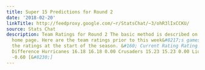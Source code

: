 ```yaml
---
title: Super 15 Predictions for Round 2
date: '2018-02-20'
linkTitle: http://feedproxy.google.com/~r/StatsChat/~3/ohR3lIxCCKU/
source: Stats Chat
description: Team Ratings for Round 2 The basic method is described on my Department
  home page. Here are the team ratings prior to this week&#8217;s games, along with
  the ratings at the start of the season. &#160; Current Rating Rating at Season Start
  Difference Hurricanes 16.18 16.18 0.00 Crusaders 15.23 15.23 0.00 Lions 13.25 13.81
  -0.60 [&#8230;]
---
```

